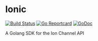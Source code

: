 # Ionic
[![Build Status](https://travis-ci.org/ion-channel/ionic.svg?branch=master)](https://travis-ci.org/ion-channel/ionic)
[![Go Reportcard](https://goreportcard.com/badge/github.com/ion-channel/ionic)](https://goreportcard.com/report/github.com/ion-channel/ionic)
[![GoDoc](https://godoc.org/github.com/ion-channel/ionic?status.png)](https://godoc.org/github.com/ion-channel/ionic)

A Golang SDK for the Ion Channel API
